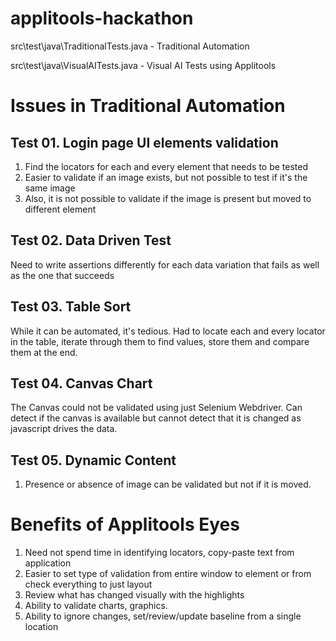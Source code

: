 # applitools-hackathon

src\test\java\TraditionalTests.java - Traditional Automation

src\test\java\VisualAITests.java - Visual AI Tests using Applitools

Issues in Traditional Automation
=================================
Test 01. Login page UI elements validation
------------------------------------------
1. Find the locators for each and every element that needs to be tested
2. Easier to validate if an image exists, but not possible to test if it's the same image
3. Also, it is not possible to validate if the image is present but moved to different element

Test 02. Data Driven Test
------------------------------------------
Need to write assertions differently for each data variation that fails as well as the one that succeeds

Test 03. Table Sort
------------------------------------------
While it can be automated, it's tedious. Had to locate each and every locator in the table, iterate through them to find values, store them and compare them at the end.

Test 04. Canvas Chart
------------------------------------------
The Canvas could not be validated using just Selenium Webdriver. Can detect if the canvas is available but cannot detect that it is changed as javascript drives the data.

Test 05. Dynamic Content
------------------------------------------
1. Presence or absence of image can be validated but not if it is moved.

Benefits of Applitools Eyes
=================================
1. Need not spend time in identifying locators, copy-paste text from application
2. Easier to set type of validation from entire window to element or from check everything to just layout
3. Review what has changed visually with the highlights
4. Ability to validate charts, graphics.
5. Ability to ignore changes, set/review/update baseline from a single location
